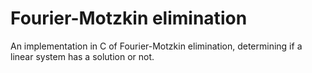 # Fourier-Motzkin elimination

An implementation in C of Fourier-Motzkin elimination, determining if a linear system has a solution or not.
